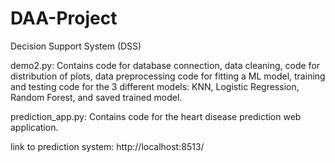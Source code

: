 # DAA-Project
Decision Support System (DSS)

demo2.py:
Contains code for database connection, data cleaning, code for distribution of plots, data preprocessing code for fitting a ML model, training and testing code for the 3 different models: KNN, Logistic Regression, Random Forest, and saved trained model.

prediction_app.py:
Contains code for the heart disease prediction web application.

link to prediction system:
http://localhost:8513/
